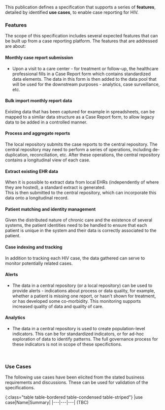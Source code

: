 This publication defines a specification that supports a series of **features**, detailed by identified **use cases**, to enable case reporting for HIV.

### Features
The scope of this specification includes several expected features that can be built up from a case reporting platform. The features that are addressed are about: 

#### Monthly case report submission
* Upon a visit to a care center - for treatment or follow-up, the healthcare professional fills in a Case Report form which contains standardized data elements. The data in this form is then added to the data pool that will be used for the downstream purposes - analytics, case surveillance, etc.  

#### Bulk import monthly report data
Existing data that has been captured for example in spreadsheets, can be mapped to a similar data structure as a Case Report form, to allow legacy data to be added in a controlled manner.  

#### Process and aggregate reports
The local repository submits the case reports to the central repository. The central repository may need to perform a series of operations,
including de-duplication, reconciliation, etc. After these operations, the central repository contains a longitudinal view of each case.  

#### Extract existing EHR data  
When it is possible to extract data from local EHRs (independently of where they are hosted), a standard extract is generated.  
This is then submitted to the central repository, which can incorporate this data onto a longitudinal record.  

#### Patient matching and identity management
Given the distributed nature of chronic care and the existence of several systems, the patient identities need to be handled to ensure that each patient is unique in the system and their data is correctly associated to the patient.  

#### Case indexing and tracking  
In addition to tracking each HIV case, the data gathered can serve to monitor  potentially related cases.  

#### Alerts  
* The data in a central repository (or a local repository) can be used to provide alerts - indications about process or data quality, for example, whether a patient is missing one report, or hasn't shown for treatment, or has developed some co-morbidity. This monitoring supports increased quality of data and quality of care.

#### Analytics
* The data in a central repository is used to create population-level indicators. This can be for standardized indicators, or for ad-hoc exploration of data to identify patterns. The full governance process for these indicators is not in scope of these specifictions.

<br/>

### Use Cases 

The following use cases have been elicited from the stated business requirements and discussions. These can be used for validation of the specifications.

{:class="table table-bordered table-condensed table-striped"}
|use case|Name|Summary|
|---|---|---|
(TBC)

